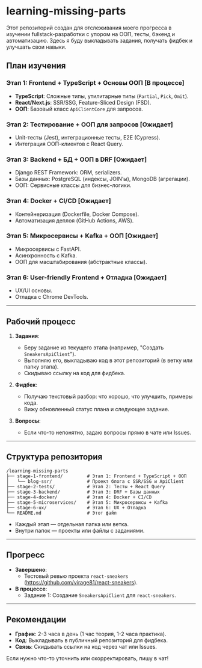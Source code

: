# learning-missing-parts

Этот репозиторий создан для отслеживания моего прогресса в изучении fullstack-разработки с упором на ООП, тесты, бэкенд
и автоматизацию. Здесь я буду выкладывать задания, получать фидбек и улучшать свои навыки.

## План изучения

### Этап 1: Frontend + TypeScript + Основы ООП [В процессе]

- **TypeScript**: Сложные типы, утилитарные типы (`Partial`, `Pick`, `Omit`).
- **React/Next.js**: SSR/SSG, Feature-Sliced Design (FSD).
- **ООП**: Базовый класс `ApiClientCore` для запросов.

### Этап 2: Тестирование + ООП для запросов [Ожидает]

- Unit-тесты (Jest), интеграционные тесты, E2E (Cypress).
- Интеграция ООП-клиентов с React Query.

### Этап 3: Backend + БД + ООП в DRF [Ожидает]

- Django REST Framework: ORM, serializers.
- Базы данных: PostgreSQL (индексы, JOIN’ы), MongoDB (агрегации).
- ООП: Сервисные классы для бизнес-логики.

### Этап 4: Docker + CI/CD [Ожидает]

- Контейнеризация (Dockerfile, Docker Compose).
- Автоматизация деплоя (GitHub Actions, AWS).

### Этап 5: Микросервисы + Kafka + ООП [Ожидает]

- Микросервисы с FastAPI.
- Асинхронность с Kafka.
- ООП для масштабирования (абстрактные классы).

### Этап 6: User-friendly Frontend + Отладка [Ожидает]

- UX/UI основы.
- Отладка с Chrome DevTools.

---

## Рабочий процесс

1. **Задания**:
    - Беру задание из текущего этапа (например, "Создать `SneakersApiClient`").
    - Выполняю его, выкладываю код в этот репозиторий (в ветку или папку этапа).
    - Скидываю ссылку на код для фидбека.

2. **Фидбек**:
    - Получаю текстовый разбор: что хорошо, что улучшить, примеры кода.
    - Вижу обновленный статус плана и следующее задание.

3. **Вопросы**:
    - Если что-то непонятно, задаю вопросы прямо в чате или Issues.

---

## Структура репозитория

```plaintext
/learning-missing-parts
├── stage-1-frontend/         # Этап 1: Frontend + TypeScript + ООП
│   └── blog-ssr/             # Проект блога с SSR/SSG и ApiClient
├── stage-2-tests/            # Этап 2: Тесты + React Query
├── stage-3-backend/          # Этап 3: DRF + Базы данных
├── stage-4-docker/           # Этап 4: Docker + CI/CD
├── stage-5-microservices/    # Этап 5: Микросервисы + Kafka
├── stage-6-ux/               # Этап 6: UX + Отладка
└── README.md                 # Этот файл
```

- Каждый этап — отдельная папка или ветка.
- Внутри папок — проекты или файлы с заданиями.

---

## Прогресс

- **Завершено**:
    - Тестовый ревью проекта `react-sneakers` (https://github.com/virage81/react-sneakers).
- **В процессе**:
    - Задание 1: Создание `SneakersApiClient` для `react-sneakers`.

---

## Рекомендации

- **График**: 2-3 часа в день (1 час теория, 1-2 часа практика).
- **Код**: Выкладывать в публичный репозиторий для фидбека.
- **Связь**: Скидывать ссылки на код через чат или Issues.

Если нужно что-то уточнить или скорректировать, пишу в чат!